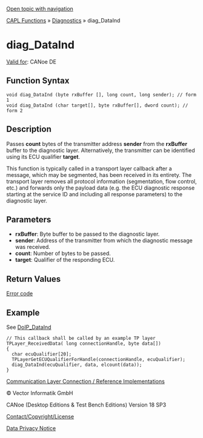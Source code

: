 [Open topic with navigation](../../../../../CANoeDEFamily.htm#Topics/CAPLFunctions/Diagnostics/Functions/CAPLfunctionDiagDataInd.md)

[CAPL Functions](../../CAPLfunctions.md) » [Diagnostics](../CAPLfunctionsDiagnosticsOverview.md) » diag_DataInd

# diag_DataInd

[Valid for](../../../Shared/FeatureAvailability.md): CANoe DE

## Function Syntax

```plaintext
void diag_DataInd (byte rxBuffer [], long count, long sender); // form 1
void diag_DataInd (char target[], byte rxBuffer[], dword count); // form 2
```

## Description

Passes **count** bytes of the transmitter address **sender** from the **rxBuffer** buffer to the diagnostic layer. Alternatively, the transmitter can be identified using its ECU qualifier **target**.

This function is typically called in a transport layer callback after a message, which may be segmented, has been received in its entirety. The transport layer removes all protocol information (segmentation, flow control, etc.) and forwards only the payload data (e.g. the ECU diagnostic response starting at the service ID and including all response parameters) to the diagnostic layer.

## Parameters

- **rxBuffer**: Byte buffer to be passed to the diagnostic layer.
- **sender**: Address of the transmitter from which the diagnostic message was received.
- **count**: Number of bytes to be passed.
- **target**: Qualifier of the responding ECU.

## Return Values

[Error code](../CAPLfunctionsDiagnosticsErrorCode.md)

## Example

See [DoIP_DataInd](CAPLfunctionDoIPDataInd.md)

```plaintext
// This callback shall be called by an example TP layer
TPLayer_ReceivedData( long connectionHandle, byte data[])
{
  char ecuQualifier[20];
  TPLayerGetECUQualifierForHandle(connectionHandle, ecuQualifier);
  diag_DataInd(ecuQualifier, data, elcount(data));
}
```

[Communication Layer Connection / Reference Implementations](../CAPLfunctionsDiagnosticsConnectionCommunicationLayer.md)

© Vector Informatik GmbH

CANoe (Desktop Editions & Test Bench Editions) Version 18 SP3

[Contact/Copyright/License](../../../Shared/ContactCopyrightLicense.md)

[Data Privacy Notice](https://www.vector.com/int/en/company/get-info/privacy-policy/)